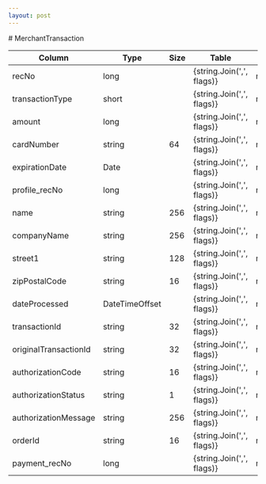 ```yaml
---
layout: post
---
```


﻿# MerchantTransaction


| Column | Type | Size | Table | Description |
| ------ | ---- | ---- | ----- | ----------- |
| recNo | long |  | {string.Join(',', flags)} | merchantTransaction | 
| transactionType | short |  | {string.Join(',', flags)} | merchantTransaction | 
| amount | long |  | {string.Join(',', flags)} | merchantTransaction | 
| cardNumber | string | 64 | {string.Join(',', flags)} | merchantTransaction | 
| expirationDate | Date |  | {string.Join(',', flags)} | merchantTransaction | 
| profile_recNo | long |  | {string.Join(',', flags)} | merchantTransaction | 
| name | string | 256 | {string.Join(',', flags)} | merchantTransaction | 
| companyName | string | 256 | {string.Join(',', flags)} | merchantTransaction | 
| street1 | string | 128 | {string.Join(',', flags)} | merchantTransaction | 
| zipPostalCode | string | 16 | {string.Join(',', flags)} | merchantTransaction | 
| dateProcessed | DateTimeOffset |  | {string.Join(',', flags)} | merchantTransaction | 
| transactionId | string | 32 | {string.Join(',', flags)} | merchantTransaction | 
| originalTransactionId | string | 32 | {string.Join(',', flags)} | merchantTransaction | 
| authorizationCode | string | 16 | {string.Join(',', flags)} | merchantTransaction | 
| authorizationStatus | string | 1 | {string.Join(',', flags)} | merchantTransaction | 
| authorizationMessage | string | 256 | {string.Join(',', flags)} | merchantTransaction | 
| orderId | string | 16 | {string.Join(',', flags)} | merchantTransaction | 
| payment_recNo | long |  | {string.Join(',', flags)} | merchantTransaction | 
